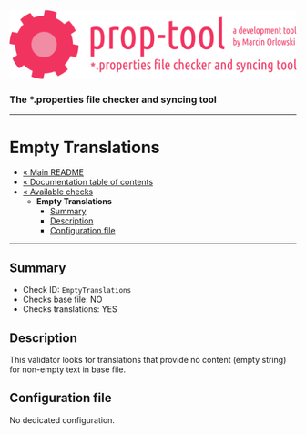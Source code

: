 ![prop-tool logo](../../artwork/prop-tool-logo.png)

### The *.properties file checker and syncing tool ###

---

# Empty Translations #

* [« Main README](../../README.md)
* [« Documentation table of contents](../README.md)
* [« Available checks](README.md)
  * **Empty Translations**
    * [Summary](#summary)
    * [Description](#description)
    * [Configuration file](#configuration-file)

---

## Summary ##

* Check ID: `EmptyTranslations`
* Checks base file: NO
* Checks translations: YES

## Description ##

This validator looks for translations that provide no content (empty string) for non-empty text in base file.

## Configuration file ##

No dedicated configuration.

